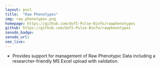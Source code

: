 ```yaml
---
layout: post
title:  "Raw Phenotypes"
img: raw_phenotypes.png
homepage: https://github.com/UofS-Pulse-Binfo/rawphenotypes
github: https://github.com/UofS-Pulse-Binfo/rawphenotypes
zenodo_badge:
zenodo_url:
see_live: 
---
```


* Provides support for management of Raw Phenotypic Data including a researcher-friendly MS Excel upload with validation.
